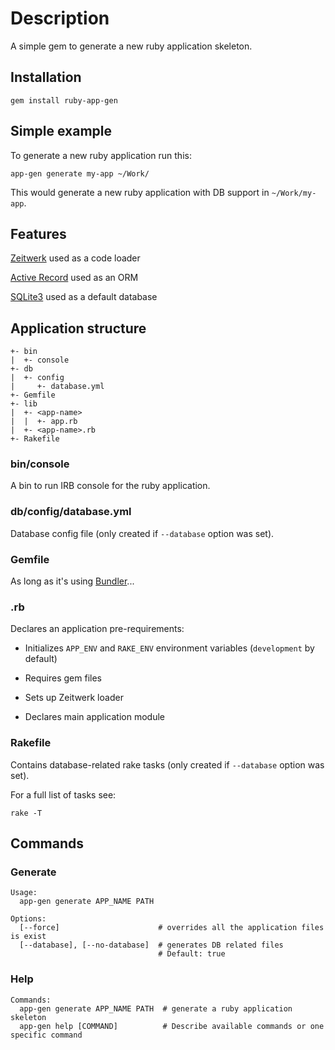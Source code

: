 # Description

A simple gem to generate a new ruby application skeleton.

## Installation

```
gem install ruby-app-gen
```

## Simple example

To generate a new ruby application run this:

```
app-gen generate my-app ~/Work/
```

This would generate a new ruby application with DB support in `~/Work/my-app`.

## Features

[Zeitwerk](https://github.com/fxn/zeitwerk) used as a code loader

[Active Record](https://github.com/rails/rails/tree/main/activerecord) used as an ORM

[SQLite3](https://www.sqlite.org/index.html) used as a default database

## Application structure

```
+- bin
|  +- console
+- db
|  +- config
|     +- database.yml
+- Gemfile
+- lib
|  +- <app-name>
|  |  +- app.rb
|  +- <app-name>.rb
+- Rakefile
```

### bin/console

A bin to run IRB console for the ruby application.

### db/config/database.yml

Database config file (only created if `--database` option was set).

### Gemfile

As long as it's using [Bundler](https://bundler.io/)...

### <app-name>.rb

Declares an application pre-requirements:

* Initializes `APP_ENV` and `RAKE_ENV` environment variables (`development` by default)

* Requires gem files

* Sets up Zeitwerk loader

* Declares main application module

### Rakefile

Contains database-related rake tasks (only created if `--database` option was set).

For a full list of tasks see:

```
rake -T
```

## Commands

### Generate

```
Usage:
  app-gen generate APP_NAME PATH

Options:
  [--force]                      # overrides all the application files is exist
  [--database], [--no-database]  # generates DB related files
                                 # Default: true
```

### Help

```
Commands:
  app-gen generate APP_NAME PATH  # generate a ruby application skeleton
  app-gen help [COMMAND]          # Describe available commands or one specific command
```

